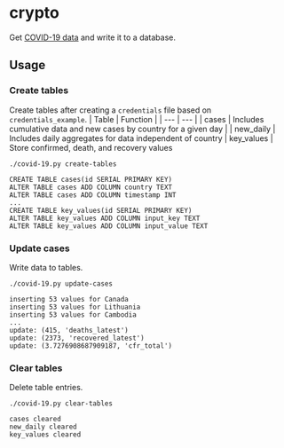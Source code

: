 # crypto
Get [COVID-19 data](https://github.com/CSSEGISandData/COVID-19) and write it to a database.
## Usage
### Create tables
Create tables after creating a `credentials` file based on `credentials_example`.
| Table | Function |
| --- | --- |
| cases | Includes cumulative data and new cases by country for a given day |
| new_daily | Includes daily aggregates for data independent of country
| key_values | Store confirmed, death, and recovery values
```
./covid-19.py create-tables
```
```
CREATE TABLE cases(id SERIAL PRIMARY KEY)
ALTER TABLE cases ADD COLUMN country TEXT
ALTER TABLE cases ADD COLUMN timestamp INT
...
CREATE TABLE key_values(id SERIAL PRIMARY KEY)
ALTER TABLE key_values ADD COLUMN input_key TEXT
ALTER TABLE key_values ADD COLUMN input_value TEXT

```
### Update cases
Write data to tables.
```
./covid-19.py update-cases
```
```
inserting 53 values for Canada
inserting 53 values for Lithuania
inserting 53 values for Cambodia
...
update: (415, 'deaths_latest')
update: (2373, 'recovered_latest')
update: (3.7276908687909187, 'cfr_total')
```
### Clear tables
Delete table entries.
```
./covid-19.py clear-tables
```
```
cases cleared
new_daily cleared
key_values cleared
```
